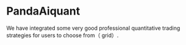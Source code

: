 # PandaAiquant
 We have integrated some very good professional quantitative trading strategies for users to choose from（ grid）.
